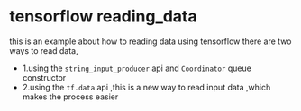 # tensorflow reading_data
this is an example about how to reading data using tensorflow
there are two ways to read data,
* 1.using the ```string_input_producer``` api and ```Coordinator``` queue constructor
* 2.using the ```tf.data``` api ,this is a new way to read input data ,which makes the process easier

